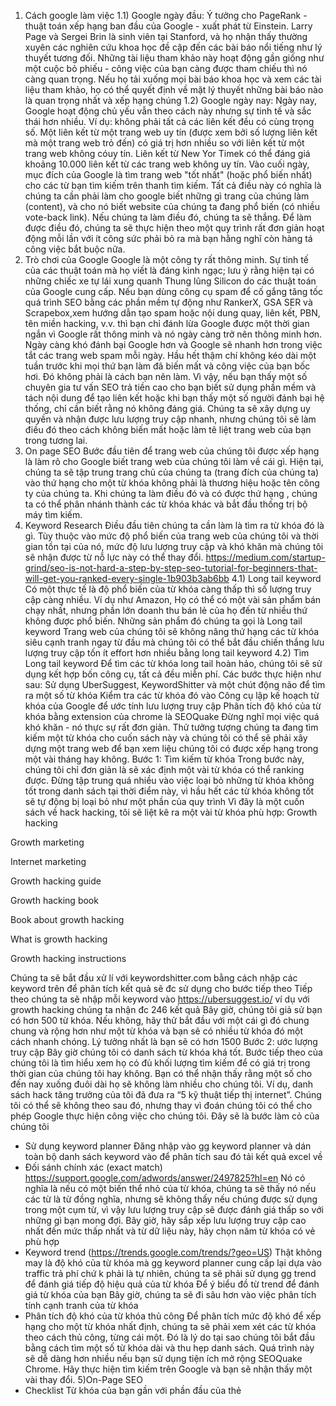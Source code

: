 1) Cách google làm việc
1.1) Google ngày đầu:
Ý tưởng cho PageRank - thuật toán xếp hạng ban đầu của Google - xuất phát từ Einstein. Larry Page và Sergei Brin là sinh viên tại Stanford, và họ nhận thấy thường xuyên các nghiên cứu khoa học đề cập đến các bài báo nổi tiếng như lý thuyết tương đối. Những tài liệu tham khảo này hoạt động gần giống như một cuộc bỏ phiếu - công việc của bạn càng được tham chiếu thì nó càng quan trọng. Nếu họ tải xuống mọi bài báo khoa học và xem các tài liệu tham khảo, họ có thể quyết định về mặt lý thuyết những bài báo nào là quan trọng nhất và xếp hạng chúng
1.2) Google ngày nay:
Ngày nay, Google hoạt động chủ yếu vẫn theo cách này nhưng sự tinh tế và sắc thái hơn nhiều. Ví dụ: không phải tất cả các liên kết đều có cùng trọng số. Một liên kết từ một trang web uy tín (được xem bởi số lượng liên kết mà một trang web trỏ đến) có giá trị hơn nhiều so với liên kết từ một trang web không cóuy tín. Liên kết từ New Yor Timek có thể đáng giá khoảng 10.000 liên kết từ các trang web không uy tín.
Vào cuối ngày, mục đích của Google là tìm trang web "tốt nhất" (hoặc phổ biến nhất) cho các từ bạn tìm kiếm trên thanh tìm kiếm.
Tất cả điều này có nghĩa là chúng ta cần phải làm cho google biết những gì trang của chúng làm (content), và cho nó biết website của chúng ta đang phổ biến (có nhiều vote-back link). Nếu chúng ta làm điều đó, chúng ta sẽ thắng. Để làm được điều đó, chúng ta sẽ thực hiện theo một quy trình rất đơn giản hoạt động mỗi lần với ít công sức phải bỏ ra mà bạn hằng nghĩ còn hàng tá công việc bắt buộc nữa.
2) Trò chơi của Google
Google là một công ty rất thông minh. Sự tinh tế của các thuật toán mà họ viết là đáng kinh ngạc; lưu ý rằng hiện tại có những chiếc xe tự lái xung quanh Thung lũng Silicon do các thuật toán của Google cung cấp.
Nếu bạn dùng công cụ spam để cố gắng tăng tốc quá trình SEO bằng các phần mềm tự động như RankerX, GSA SER và Scrapebox,xem hướng dẫn tạo spam hoặc nội dung quay, liên kết, PBN, tên miền hacking, v.v. thì bạn chỉ đánh lừa Google được một thời gian ngắn vì Google rất thông minh và nó ngày càng trở nên thông minh hơn. Ngày càng khó đánh bại Google hơn và Google sẽ nhanh hơn trong việc tắt các trang web spam mỗi ngày. Hầu hết thậm chí không kéo dài một tuần trước khi mọi thứ bạn làm đã biến mất và công việc của bạn bốc hơi. Đó không phải là cách bạn nên làm.
Vì vậy, nếu bạn thấy một số chuyên gia tư vấn SEO trả tiền cao cho bạn biết sử dụng phần mềm và tách nội dung để tạo liên kết hoặc khi bạn thấy một số người đánh bại hệ thống, chỉ cần biết rằng nó không đáng giá. Chúng ta sẽ xây dựng uy quyền và nhận được lưu lượng truy cập nhanh, nhưng chúng tôi sẽ làm điều đó theo cách không biến mất hoặc làm tê liệt trang web của bạn trong tương lai.
3) On page SEO
Bước đầu tiên để trang web của chúng tôi được xếp hạng là làm rõ cho Google biết trang web của chúng tôi làm về cái gì.
Hiện tại, chúng ta sẽ tập trung trang chủ của chúng ta (trang đích của chúng ta) vào thứ hạng cho một từ khóa không phải là thương hiệu hoặc tên công ty của chúng ta. Khi chúng ta làm điều đó và có được thứ hạng , chúng ta có thể phân nhánh thành các từ khóa khác và bắt đầu thống trị bộ máy tìm kiếm.
4) Keyword Research
Điều đầu tiên chúng ta cần làm là tìm ra từ khóa đó là gì. Tùy thuộc vào mức độ phổ biến của trang web của chúng tôi và thời gian tồn tại của nó, mức độ lưu lượng truy cập và khó khăn mà chúng tôi sẽ nhận được từ nỗ lực này có thể thay đổi.
https://medium.com/startup-grind/seo-is-not-hard-a-step-by-step-seo-tutorial-for-beginners-that-will-get-you-ranked-every-single-1b903b3ab6bb
4.1) Long tail keyword
Có một thực tế là độ phổ biến của từ khóa càng thấp thì số lượng truy cập càng nhiều. Ví dụ như Amazon, Họ có thể có một vài sản phẩm bán chạy nhất, nhưng phần lớn doanh thu bán lẻ của họ đến từ nhiều thứ không được phổ biến. Những sản phẩm đó chúng ta gọi là Long tail keyword
Trang web của chúng tôi sẽ không nâng thứ hạng các từ khóa siêu cạnh tranh ngay từ đầu mà chúng tôi có thể bắt đầu chiến thắng lưu lượng truy cập tốn ít effort hơn nhiều bằng long tail keyword
4.2) Tìm Long tail keyword
Để tìm các từ khóa long tail hoàn hảo, chúng tôi sẽ sử dụng kết hợp bốn công cụ, tất cả đều miễn phí.
Các bước thực hiện như sau:
Sử dụng UberSuggest, KeywordShitter và một chút động não để tìm ra một số từ khóa
Kiểm tra các từ khóa đó vào Công cụ lập kế hoạch từ khóa của Google để ước tính  lưu lượng truy cập
Phân tích độ khó của từ khóa bằng extension của chrome là SEOQuake 
Đừng nghĩ mọi việc quá khó khăn - nó thực sự rất đơn giản. Thử tưởng tượng chúng ta đang tìm kiếm một từ khóa cho cuốn sách này và chúng tôi có thể sẽ phải xây dựng một trang web để bạn xem liệu chúng tôi có được xếp hạng trong một vài tháng hay không.
Bước 1: Tìm kiếm từ khóa
Trong bước này, chúng tôi chỉ đơn giản là sẽ xác định một vài từ khóa có thể ranking được. Đừng tập trung quá nhiều vào việc loại bỏ những từ khóa không tốt trong danh sách tại thời điểm này, vì hầu hết các từ khóa không tốt sẽ tự động bị loại bỏ như một phần của quy trình
Vì đây là một cuốn sách về hack hacking, tôi sẽ liệt kê ra một vài từ khóa phù hợp:
Growth hacking

Growth marketing

Internet marketing

Growth hacking guide

Growth hacking book

Book about growth hacking

What is growth hacking

Growth hacking instructions

Chúng ta sẽ bắt đầu xử lí với keywordshitter.com bằng cách nhập các keyword trên để phân tích kết quả sẽ đc sử dụng cho bước tiếp theo
Tiếp theo chúng ta sẽ nhập mỗi keyword vào https://ubersuggest.io/ ví dụ với growth hacking chúng ta nhận đc 246 kết quả
Bây giờ, chúng tôi giả sử bạn có hơn 500 từ khóa. Nếu không, hãy thử bắt đầu với một cái gì đó chung chung và rộng hơn như một từ khóa và bạn sẽ có nhiều từ khóa đó một cách nhanh chóng. Lý tưởng nhất là bạn sẽ có hơn 1500
Bước 2: ước lượng truy cập
Bây giờ chúng tôi có danh sách từ khóa khá tốt. Bước tiếp theo của chúng tôi là tìm hiểu xem họ có đủ khối lượng tìm kiếm để có giá trị trong thời gian của chúng tôi hay không.
Bạn có thể nhận thấy rằng một số cho đến nay xuống đuôi dài họ sẽ không làm nhiều cho chúng tôi. Ví dụ, danh sách hack tăng trưởng của tôi đã đưa ra “5 kỹ thuật tiếp thị internet”. Chúng tôi có thể sẽ không theo sau đó, nhưng thay vì đoán chúng tôi có thể cho phép Google thực hiện công việc cho chúng tôi. Đây sẽ là bước làm cỏ của chúng tôi
- Sử dụng keyword planner
Đăng nhập vào gg keyword planner và dán toàn bộ danh sách keyword vào để phân tích sau đó tải kết quả excel về
- Đối sánh chính xác (exact match) https://support.google.com/adwords/answer/2497825?hl=en
Nó có nghĩa là nếu có một biến thể nhỏ của từ khóa, chúng ta sẽ thấy nó nếu các từ là từ đồng nghĩa, nhưng sẽ không thấy nếu chúng được sử dụng trong một cụm từ, vì vậy lưu lượng truy cập sẽ được đánh giá thấp so với những gì bạn mong đợi.
Bây giờ, hãy sắp xếp lưu lượng truy cập cao nhất đến mức thấp nhất và từ dữ liệu này, hãy chọn năm từ khóa có vẻ phù hợp
- Keyword trend (https://trends.google.com/trends/?geo=US)
Thật không may là độ khó của từ khóa mà gg keyword planner cung cấp lại dựa vào traffic trả phí chứ k phải là tự nhiên, chúng ta sẽ phải sử dụng gg trend để đánh giá tiếp độ hiệu quả của từ khóa
Để ý biểu đồ từ trend để đánh giá từ khóa của bạn
Bây giờ, chúng ta sẽ đi sâu hơn vào việc phân tích tính cạnh tranh của từ khóa
- Phân tích độ khó của từ khóa thủ công
Để phân tích mức độ khó để xếp hạng cho một từ khóa nhất định, chúng ta sẽ phải xem xét các từ khóa theo cách thủ công, từng cái một. Đó là lý do tại sao chúng tôi bắt đầu bằng cách tìm một số từ khóa dài và thu hẹp danh sách.
Quá trình này sẽ dễ dàng hơn nhiều nếu bạn sử dụng tiện ích mở rộng SEOQuake Chrome. Hãy thực hiện tìm kiếm trên Google và bạn sẽ nhận thấy một vài thay đổi.
5)On-Page SEO
- Checklist
Từ khóa của bạn gần với phần đầu của thẻ <title> (lý tưởng là các từ đầu tiên)
Thẻ tiêu đề chứa ít hơn 65 ký tự
Từ khóa của bạn nằm trong thẻ <h1> đầu tiên (và trang của bạn chỉ có 1 thẻ <h1>)
Nếu trang của bạn chứa các thẻ tiêu đề bổ sung (<h2>, <h3>, v.v.), từ khóa hoặc từ đồng nghĩa của bạn nằm trong phần lớn các thẻ
Bất kỳ hình ảnh nào trên trang đều có thẻ <alt> chứa từ khóa bạn đã chọn
Từ khóa của bạn nằm trong mô tả meta (và có một mô tả meta)
Có ít nhất 300 từ văn bản trên trang
Từ khóa của bạn xuất hiện trong URL (nếu không phải là trang chủ)
Từ khóa của bạn xuất hiện trong đoạn đầu tiên của bản sao
Từ khóa của bạn (hoặc từ đồng nghĩa - Google nhận dạng chúng) được sử dụng trong các trang khác trong toàn bộ trang
Mật độ từ khóa của bạn nằm trong khoảng từ 0,5% đến 2,5%
Trang chứa liên kết dofollow đến các trang khác (điều này có nghĩa là bạn không sử dụng liên kết nofollow tới mọi trang khác)
Trang là nội dung gốc không được lấy từ một trang khác và không giống với các trang khác trên trang web của bạn

Tất cả những gì chúng tôi còn lại bây giờ là tối ưu hóa ngoài trang (offpage seo).
6) Off-Page SEO
Túm váy lại nó để nói về các liên kết cách xây dựng các liên kết (backlink)
- Link Juice - liên kết "tinh túy" kiểu như bạn đc 1 trang uy tín như wikipedia giới thiệu họ đã cho bạn 1 link juice và nếu trang chủ của bạn rất uy tín và liên kết đến các trang con của bạn nó cũng cho các trang con link juice
Kiểm tra link juice bằng cách vào webasmaster tool Search Traffic-> Links to your site (k chính xác lắm)

=================================================================================
Tổng kết:
Tìm keyword keywordshitter.com (đc ds keyword) => ubersuggest.io (phân tích từng keyword tìm khoảng 1500 kwyword) => sử dụng keyword planner dán toàn bộ ds sắp xếp theo lưu lượng tìm kiếm lọc 5 keyword => dùng keyword trend đánh giá 5 từ khóa đó => dùng seoquake kiểm tra độ cạnh tranh bằng cách tìm kiếm các keyword trên google so sánh các chỉ số vs nhau=>On-Page SEO